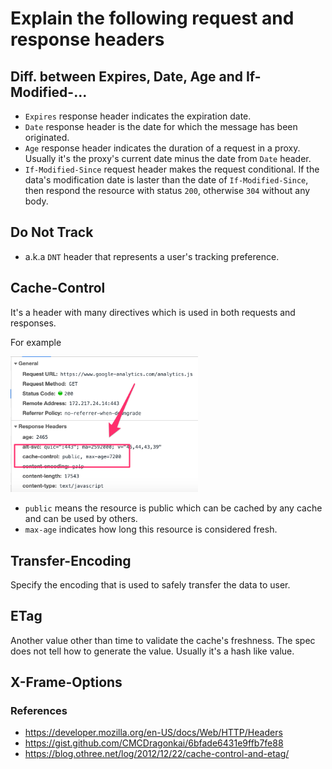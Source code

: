 # Explain the following request and response headers

## Diff. between Expires, Date, Age and If-Modified-...
 - `Expires` response header indicates the expiration date.
 - `Date` response header is the date for which the message has been originated.
 - `Age` response header indicates the duration of a request in a proxy. Usually it's the proxy's current date minus the date from `Date` header.
 - `If-Modified-Since` request header makes the request conditional. If the data's modification date is laster than the date of `If-Modified-Since`, then respond the resource with status `200`, otherwise `304` without any body.

## Do Not Track
 - a.k.a `DNT` header that represents a user's tracking preference.

## Cache-Control
It's a header with many directives which is used in both requests and responses.

For example

<img src="../../assets/images/cache-control.png" alt="cache-control demo" width="300" />

 - `public` means the resource is public which can be cached by any cache and can be used by others.
 - `max-age` indicates how long this resource is considered fresh.

## Transfer-Encoding
Specify the encoding that is used to safely transfer the data to user.

## ETag
Another value other than time to validate the cache's freshness. The spec does not tell how to generate the value.
Usually it's a hash like value.

## X-Frame-Options

### References
 - https://developer.mozilla.org/en-US/docs/Web/HTTP/Headers
 - https://gist.github.com/CMCDragonkai/6bfade6431e9ffb7fe88
 - https://blog.othree.net/log/2012/12/22/cache-control-and-etag/
